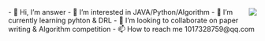 <img align="right" src="https://github-readme-stats.vercel.app/api?username=jiong952&show_icons=true&icon_color=CE1D2D&text_color=0052CC&bg_color=ffffff&hide_title=true" />
- 👋 Hi, I’m answer
- 👀 I’m interested in JAVA/Python/Algorithm
- 🌱 I’m currently learning pyhton & DRL
- 💞️ I’m looking to collaborate on paper writing & Algorithm competition
- 📫 How to reach me 1017328759@qq.com

<!---
jiong952/jiong952 is a ✨ special ✨ repository because its `README.md` (this file) appears on your GitHub profile.
You can click the Preview link to take a look at your changes.
--->
